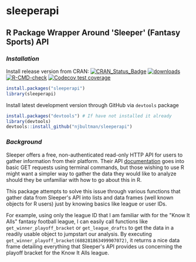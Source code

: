 # sleeperapi

## R Package Wrapper Around 'Sleeper' (Fantasy Sports) API

### *Installation*
Install release version from CRAN:
[![CRAN_Status_Badge](https://www.r-pkg.org/badges/version-last-release/sleeperapi)](ttps://cran.r-project.org/package=sleeperapi)
[![downloads](https://cranlogs.r-pkg.org/badges/sleeperapi)](https://www.r-pkg.org/services)
[![R-CMD-check](https://github.com/njbultman/sleeperapi/workflows/R-CMD-check/badge.svg)](https://github.com/njbultman/sleeperapi/actions) 
[![Codecov test coverage](https://codecov.io/gh/njbultman/sleeperapi/branch/main/graph/badge.svg)](https://codecov.io/gh/njbultman/sleeperapi?branch=main)

```R
install.packages("sleeperapi")
library(sleeperapi)
```

Install latest development version through GitHub via `devtools` package

```R
install.packages("devtools") # If have not installed it already
library(devtools)
devtools::install_github("njbultman/sleeperapi")
```

### *Background*
Sleeper offers a free, non-authenticated read-only HTTP API for users to gather information from their platform. Their API [documentation](https://docs.sleeper.app/) goes into basic GET requests using terminal commands, but those wishing to use R might want a simpler way to gather the data they would like to analyze should they be unfamiliar with how to go about this in R. 

This package attempts to solve this issue through various functions that gather data from Sleeper's API into lists and data frames (well known objects for R users) just by knowing basics like league or user IDs. 

For example, using only the league ID that I am familiar with for the "Know It Alls" fantasy football league, I can easily call functions like `get_winner_playoff_bracket` or `get_league_drafts` to get the data in a readily usable object to jumpstart our analysis. By executing `get_winner_playoff_bracket(688281863499907072)`, it returns a nice data frame detailing everything that Sleeper's API provides us concerning the playoff bracket for the Know It Alls league.